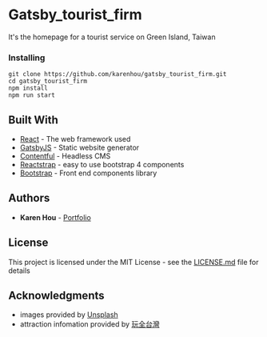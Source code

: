 # Gatsby_tourist_firm

It's the homepage for a tourist service on Green Island, Taiwan

### Installing

```
git clone https://github.com/karenhou/gatsby_tourist_firm.git
cd gatsby_tourist_firm
npm install
npm run start
```

## Built With

- [React](https://reactjs.org/) - The web framework used
- [GatsbyJS](https://www.gatsbyjs.org/) - Static website generator
- [Contentful](https://www.contentful.com/) - Headless CMS
- [Reactstrap](https://reactstrap.github.io/) - easy to use bootstrap 4 components
- [Bootstrap](https://getbootstrap.com/) - Front end components library

## Authors

- **Karen Hou** - [Portfolio](https://www.karenhou.com/)

## License

This project is licensed under the MIT License - see the [LICENSE.md](LICENSE.md) file for details

## Acknowledgments

- images provided by [Unsplash](https://unsplash.com/)
- attraction infomation provided by [玩全台灣](http://okgo.tw/)
